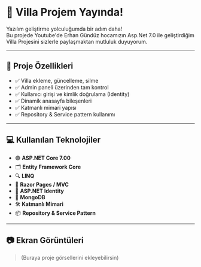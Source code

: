 # 🏡 Villa Projem Yayında!

Yazılım geliştirme yolculuğumda bir adım daha!  
Bu projede Youtube'de Erhan Gündüz hocamızın Asp.Net 7.0 ile geliştirdiğim Villa Projesini sizlerle paylaşmaktan mutluluk duyuyorum.

---

## 🚀 Proje Özellikleri

- ✅ Villa ekleme, güncelleme, silme
- ✅ Admin paneli üzerinden tam kontrol
- ✅ Kullanıcı girişi ve kimlik doğrulama (Identity)
- ✅ Dinamik anasayfa bileşenleri
- ✅ Katmanlı mimari yapısı
- ✅ Repository & Service pattern kullanımı

---

## 💻 Kullanılan Teknolojiler

- 🟣 **ASP.NET Core 7.00**
- 🗂️ **Entity Framework Core**
- 🔍 **LINQ**
- 🧩 **Razor Pages / MVC**
- 🔐 **ASP.NET Identity**
- 💾 **MongoDB**
- 🛠️ **Katmanlı Mimari**
- 📦 **Repository & Service Pattern**

---

## 📷 Ekran Görüntüleri

> (Buraya proje görsellerini ekleyebilirsin)

